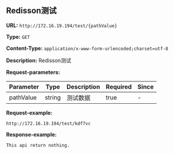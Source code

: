 
# 
## Redisson测试
**URL:** `http://172.16.19.194/test/{pathValue}`

**Type:** `GET`

**Content-Type:** `application/x-www-form-urlencoded;charset=utf-8`

**Description:** Redisson测试


**Request-parameters:**

Parameter|Type|Description|Required|Since
---|---|---|---|---
pathValue|string|测试数据|true|-

**Request-example:**
```
http://172.16.19.194/test/kdf7vc
```

**Response-example:**
```
This api return nothing.
```

